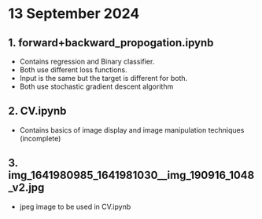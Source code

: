 # 13 September 2024

## 1. forward+backward_propogation.ipynb
- Contains regression and Binary classifier.
- Both use different loss functions.
- Input is the same but the target is different for both.
- Both use stochastic gradient descent algorithm

## 2. CV.ipynb
- Contains basics of image display and image manipulation techniques (incomplete)

## 3. img_1641980985_1641981030__img_190916_1048_v2.jpg
- jpeg image to be used in CV.ipynb
